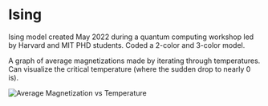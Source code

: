 # Ising
Ising model created May 2022 during a quantum computing workshop led by Harvard and MIT PHD students. 
Coded a 2-color and 3-color model. 

A graph of average magnetizations made by iterating through temperatures. Can visualize the critical temperature (where the sudden drop to nearly 0 is).

![Average Magnetization vs  Temperature](https://user-images.githubusercontent.com/78770396/194765313-c1a61cdd-ce68-405c-b5ec-16b646256584.png)
